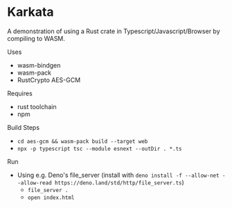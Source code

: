 # Karkata

A demonstration of using a Rust crate in Typescript/Javascript/Browser by compiling to WASM.

Uses
- wasm-bindgen
- wasm-pack
- RustCrypto AES-GCM

Requires
- rust toolchain
- npm

Build Steps
- `cd aes-gcm && wasm-pack build --target web`
- `npx -p typescript tsc --module esnext --outDir . *.ts`

Run
- Using e.g. Deno's file_server (install with `deno install -f --allow-net --allow-read https://deno.land/std/http/file_server.ts`)
  - `file_server .`
  - `open index.html`
